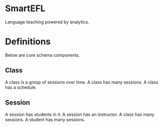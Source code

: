 # SmartEFL

Language teaching powered by analytics.

# Definitions

Below are core schema components.

## Class
A class is a group of sessions over time. A class has many sessions. A class has a schedule.

## Session
A session has students in it. A session has an instructor. A class has many sessions. A student has many sessions.


